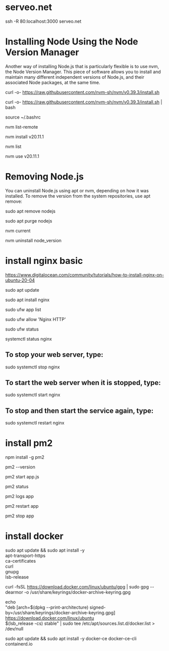 # serveo.net
ssh -R 80:localhost:3000 serveo.net

# Installing Node Using the Node Version Manager
Another way of installing Node.js that is particularly flexible is to use nvm, the Node Version Manager. This piece of software allows you to install and maintain many different independent versions of Node.js, and their associated Node packages, at the same time.

curl -o- https://raw.githubusercontent.com/nvm-sh/nvm/v0.39.3/install.sh

curl -o- https://raw.githubusercontent.com/nvm-sh/nvm/v0.39.3/install.sh | bash

source ~/.bashrc

nvm list-remote

nvm install v20.11.1

nvm list

nvm use v20.11.1


# Removing Node.js
You can uninstall Node.js using apt or nvm, depending on how it was installed. To remove the version from the system repositories, use apt remove:

sudo apt remove nodejs

sudo apt purge nodejs

nvm current

nvm uninstall node_version


# install nginx basic
https://www.digitalocean.com/community/tutorials/how-to-install-nginx-on-ubuntu-20-04

sudo apt update

sudo apt install nginx

sudo ufw app list

sudo ufw allow 'Nginx HTTP'

sudo ufw status

systemctl status nginx

## To stop your web server, type:

sudo systemctl stop nginx

## To start the web server when it is stopped, type:

sudo systemctl start nginx

## To stop and then start the service again, type:

sudo systemctl restart nginx

# install pm2

npm install -g pm2

pm2 --version

pm2 start app.js

pm2 status

pm2 logs app

pm2 restart app

pm2 stop app




# install docker
sudo apt update && sudo apt install -y \
    apt-transport-https \
    ca-certificates \
    curl \
    gnupg \
    lsb-release

curl -fsSL https://download.docker.com/linux/ubuntu/gpg | sudo gpg --dearmor -o /usr/share/keyrings/docker-archive-keyring.gpg

echo \
  "deb [arch=$(dpkg --print-architecture) signed-by=/usr/share/keyrings/docker-archive-keyring.gpg] https://download.docker.com/linux/ubuntu \
  $(lsb_release -cs) stable" | sudo tee /etc/apt/sources.list.d/docker.list > /dev/null

sudo apt update && sudo apt install -y docker-ce docker-ce-cli containerd.io
